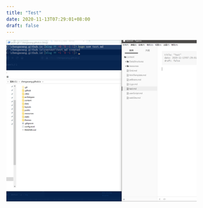 ```yaml
---
title: "Test"
date: 2020-11-13T07:29:01+08:00
draft: false
---
```


![image-20201113072920160](resources/test/image-20201113072920160.png)